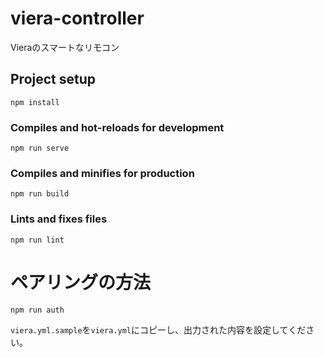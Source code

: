 # viera-controller
Vieraのスマートなリモコン

## Project setup
```
npm install
```

### Compiles and hot-reloads for development
```
npm run serve
```

### Compiles and minifies for production
```
npm run build
```

### Lints and fixes files
```
npm run lint
```

# ペアリングの方法
```
npm run auth
```
`viera.yml.sample`を`viera.yml`にコピーし、出力された内容を設定してください。
